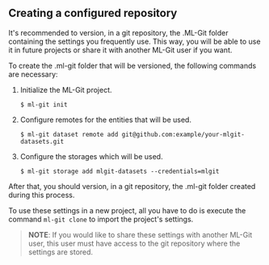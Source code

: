 ## <a name="git_clone"> Creating a configured repository</a> ##

It's recommended to version, in a git repository, the .ML-Git folder containing the settings you frequently use. This way, you will be able to use it in future projects or share it with another ML-Git user if you want.

To create the .ml-git folder that will be versioned, the following commands are necessary:

1. Initialize the ML-Git project.
    ```
    $ ml-git init
    ```
   
2. Configure remotes for the entities that will be used.
    ```
    $ ml-git dataset remote add git@github.com:example/your-mlgit-datasets.git
    ```

3. Configure the storages which will be used.
    ```
    $ ml-git storage add mlgit-datasets --credentials=mlgit
    ```

After that, you should version, in a git repository, the .ml-git folder created during this process.

To use these settings in a new project, all you have to do is execute the command ```ml-git clone``` to import the project's settings.

> **NOTE**: If you would like to share these settings with another ML-Git user, this user must have access to the git repository where the settings are stored.